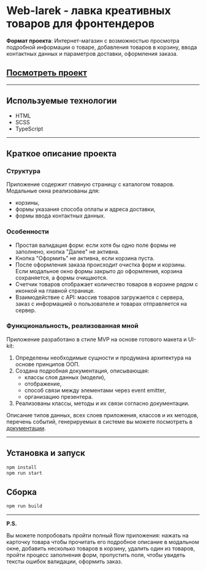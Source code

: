# Web-larek - лавка креативных товаров для фронтендеров

**Формат проекта**: Интернет-магазин с возможностью просмотра подробной информации о товаре, добавления товаров в корзину, ввода контактных данных и параметров доставки, оформления заказа.

## [Посмотреть проект](https://webborista.github.io/web-larek/)

---

## Используемые технологии

- HTML
- SCSS
- TypeScript

---

## Краткое описание проекта

### Структура

Приложение содержит главную страницу с каталогом товаров. Модальные окна реализованы для:

- корзины,
- формы указания способа оплаты и адреса доставки,
- формы ввода контактных данных.

### Особенности

- Простая валидация форм: если хотя бы одно поле формы не заполнено, кнопка "Далее" не активна.
- Кнопка "Оформить" не активна, если корзина пуста.
- После оформления заказа происходит очистка форм и корзины. Если модальное окно формы закрыто до оформления, корзина сохраняется, а формы очищаются.
- Счетчик товаров отображает количество товаров в корзине рядом с иконкой на главной странице.
- Взаимодействие с API: массив товаров загружается с сервера, заказ с информацией о пользователе и товарах отправляется на сервер.

### Функциональность, реализованная мной

Приложение разработано в стиле MVP на основе готового макета и UI-kit:

1. Определены необходимые сущности и продумана архитектура на основе принципов ООП.
2. Создана подробная документация, описывающая:
   - классы слоя данных (модели),
   - отображение,
   - способ связи между элементами через event emitter,
   - организацию презентера.
3. Реализованы классы, методы и их связи согласно документации.

Описание типов данных, всех слоев приложения, классов и их методов, перечень событий, генерируемых в системе вы можете посмотреть в [документации](./docs/README.md).

---

## Установка и запуск

```bash
npm install
npm run start

```

## Сборка

```bash
npm run build

```

---

**P.S.**

Вы можете попробовать пройти полный flow приложения: нажать на карточку товара чтобы прочитать его подробное описание в модальном окне, добавить несколько товаров в корзину, удалить один из товаров, пройти процесс заполнения форм, пропустить поля, чтобы увидеть тексты ошибок валидации, оформить заказ.
